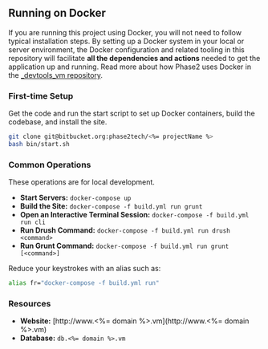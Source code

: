## Running on Docker

If you are running this project using Docker, you will not need to follow typical installation steps. By setting up a Docker system in your local or server environment, the Docker configuration and related tooling in this repository will facilitate **all the dependencies and actions** needed to get the application up and running. Read more about how Phase2 uses Docker in the [_devtools_vm repository](https://bitbucket.org/phase2tech/_devtools_vm).

### First-time Setup

Get the code and run the start script to set up Docker containers, build the codebase, and install the site.

```bash
git clone git@bitbucket.org:phase2tech/<%= projectName %>
bash bin/start.sh
```

### Common Operations

These operations are for local development.

* **Start Servers:** `docker-compose up`
* **Build the Site:** `docker-compose -f build.yml run grunt`
* **Open an Interactive Terminal Session:** `docker-compose -f build.yml run cli`
* **Run Drush Command:** `docker-compose -f build.yml run drush <command>`
* **Run Grunt Command:** `docker-compose -f build.yml run grunt [<command>]`

Reduce your keystrokes with an alias such as:

```bash
alias fr="docker-compose -f build.yml run"
```

### Resources

* **Website:** [http://www.<%= domain %>.vm](http://www.<%= domain %>.vm)
* **Database:** `db.<%= domain %>.vm`
